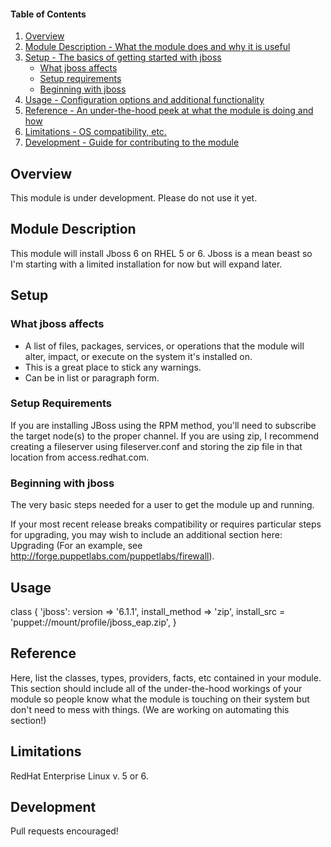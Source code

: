 #### Table of Contents

1. [Overview](#overview)
2. [Module Description - What the module does and why it is useful](#module-description)
3. [Setup - The basics of getting started with jboss](#setup)
    * [What jboss affects](#what-jboss-affects)
    * [Setup requirements](#setup-requirements)
    * [Beginning with jboss](#beginning-with-jboss)
4. [Usage - Configuration options and additional functionality](#usage)
5. [Reference - An under-the-hood peek at what the module is doing and how](#reference)
5. [Limitations - OS compatibility, etc.](#limitations)
6. [Development - Guide for contributing to the module](#development)

## Overview

This module is under development. Please do not use it yet.
## Module Description

This module will install Jboss 6 on RHEL 5 or 6. Jboss is a mean beast so I'm starting with a limited installation for now but will expand later.

## Setup

### What jboss affects

* A list of files, packages, services, or operations that the module will alter, impact, or execute on the system it's installed on.
* This is a great place to stick any warnings.
* Can be in list or paragraph form.

### Setup Requirements

If you are installing JBoss using the RPM method, you'll need to subscribe the target node(s) to the proper channel. If you are using zip, I recommend creating a fileserver using fileserver.conf and storing the zip file in that location from access.redhat.com.

### Beginning with jboss

The very basic steps needed for a user to get the module up and running.

If your most recent release breaks compatibility or requires particular steps for upgrading, you may wish to include an additional section here: Upgrading (For an example, see http://forge.puppetlabs.com/puppetlabs/firewall).

## Usage

class { 'jboss':
  version => '6.1.1',
  install_method => 'zip',
  install_src = 'puppet://mount/profile/jboss_eap.zip',
}

## Reference

Here, list the classes, types, providers, facts, etc contained in your module. This section should include all of the under-the-hood workings of your module so people know what the module is touching on their system but don't need to mess with things. (We are working on automating this section!)

## Limitations

RedHat Enterprise Linux v. 5 or 6.

## Development

Pull requests encouraged!
